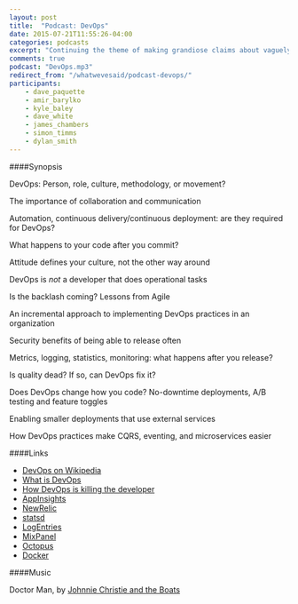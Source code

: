 ```yaml
---
layout: post
title:  "Podcast: DevOps"
date: 2015-07-21T11:55:26-04:00
categories: podcasts
excerpt: "Continuing the theme of making grandiose claims about vaguely defined terms, the Western Devs take on the Rise of DevOps"
comments: true
podcast: "DevOps.mp3"
redirect_from: "/whatwevesaid/podcast-devops/"
participants: 
    - dave_paquette
    - amir_barylko
    - kyle_baley
    - dave_white
    - james_chambers
    - simon_timms
    - dylan_smith
---
```


####Synopsis

DevOps: Person, role, culture, methodology, or movement?

The importance of collaboration and communication

Automation, continuous delivery/continuous deployment: are they required for DevOps?

What happens to your code after you commit?

Attitude defines your culture, not the other way around

DevOps is *not* a developer that does operational tasks

Is the backlash coming? Lessons from Agile

An incremental approach to implementing DevOps practices in an organization

Security benefits of being able to release often

Metrics, logging, statistics, monitoring: what happens after you release?

Is quality dead? If so, can DevOps fix it?

Does DevOps change how you code? No-downtime deployments, A/B testing and feature toggles

Enabling smaller deployments that use external services

How DevOps practices make CQRS, eventing, and microservices easier

####Links

* [DevOps on Wikipedia](https://en.wikipedia.org/wiki/DevOps)
* [What is DevOps](http://theagileadmin.com/what-is-devops/)
* [How DevOps is killing the developer](https://jeffknupp.com/blog/2014/04/15/how-devops-is-killing-the-developer/)
* [AppInsights](https://azure.microsoft.com/en-us/documentation/articles/app-insights-get-started/)
* [NewRelic](http://newrelic.com/)
* [statsd](https://github.com/etsy/statsd)
* [LogEntries](https://logentries.com/)
* [MixPanel](https://mixpanel.com/)
* [Octopus](https://octopusdeploy.com/)
* [Docker](https://www.docker.com/)

####Music

Doctor Man, by [Johnnie Christie and the Boats](https://www.youtube.com/user/jwcchristie)
